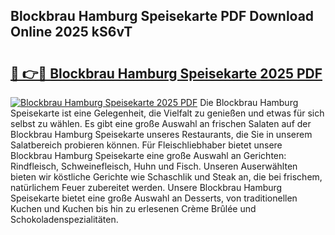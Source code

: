 ## Blockbrau Hamburg Speisekarte PDF Download Online 2025 kS6vT

# <h2><a href="http://gcav3h.nevu.top/?p=Blockbrau+Hamburg+Speisekarte">🔗 👉🔴 Blockbrau Hamburg Speisekarte 2025 PDF</a></h2>

[![Blockbrau Hamburg Speisekarte 2025 PDF](https://i.imgur.com/dBaPXMq.png)](http://gcav3h.nevu.top/?p=Blockbrau+Hamburg+Speisekarte)
Die Blockbrau Hamburg Speisekarte ist eine Gelegenheit, die Vielfalt zu genießen und etwas für sich selbst zu wählen. Es gibt eine große Auswahl an frischen Salaten auf der Blockbrau Hamburg Speisekarte unseres Restaurants, die Sie in unserem Salatbereich probieren können. Für Fleischliebhaber bietet unsere Blockbrau Hamburg Speisekarte eine große Auswahl an Gerichten: Rindfleisch, Schweinefleisch, Huhn und Fisch. Unseren Auserwählten bieten wir köstliche Gerichte wie Schaschlik und Steak an, die bei frischem, natürlichem Feuer zubereitet werden. Unsere Blockbrau Hamburg Speisekarte bietet eine große Auswahl an Desserts, von traditionellen Kuchen und Kuchen bis hin zu erlesenen Crème Brûlée und Schokoladenspezialitäten.
